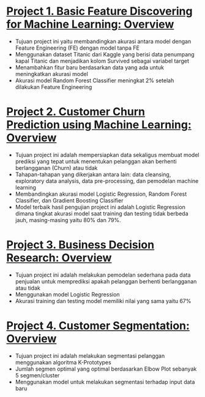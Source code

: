 # [Project 1. Basic Feature Discovering for Machine Learning: Overview](https://github.com/irfanarga/Basic-Feature-Discovering-for-Machine-Learning)
* Tujuan project ini yaitu membandingkan akurasi antara model dengan Feature Engineering (FE) dengan model tanpa FE 
* Menggunakan dataset Titanic dari Kaggle yang berisi data penumpang kapal Titanic dan menjadikan kolom Survived sebagai variabel target
* Menambahkan fitur baru berdasarkan data yang ada untuk meningkatkan akurasi model 
* Akurasi model Random Forest Classifier meningkat 2% setelah dilakukan Feature Engineering

# [Project 2. Customer Churn Prediction using Machine Learning: Overview](https://github.com/irfanarga/Customer_churn_Prediction)
* Tujuan project ini adalah mempersiapkan data sekaligus membuat model prediksi yang tepat untuk menentukan pelanggan akan berhenti berlangganan (Churn) atau tidak
* Tahapan-tahapan yang dikerjakan antara lain: data cleansing, exploratory data analysis, data pre-processing, dan pemodelan machine learning
* Membandingkan akurasi model Logistic Regression, Random Forest Classifier, dan Gradient Boosting Classifier
* Model terbaik hasil pengujian project ini adalah Logistic Regression dimana tingkat akurasi model saat training dan testing tidak berbeda jauh, masing-masing yaitu 80% dan 79%.

# [Project 3. Business Decision Research: Overview](https://github.com/irfanarga/Business_decision_research)
* Tujuan project ini adalah melakukan pemodelan sederhana pada data penjualan untuk memprediksi apakah pelanggan berhenti berlangganan atau tidak 
* Menggunakan model Logistic Regression
* Akurasi training dan testing model memiliki nilai yang sama yaitu 67%

# [Project 4. Customer Segmentation: Overview](https://github.com/irfanarga/Customer_segmentation)
* Tujuan project ini adalah melakukan segmentasi pelanggan menggunakan algoritma K-Prototypes
* Jumlah segmen optimal yang optimal berdasarkan Elbow Plot sebanyak 5 segmen/cluster 
* Menggunakan model untuk melakukan segmentasi terhadap input data baru 
